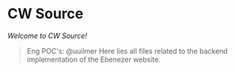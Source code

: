# CW Source

*Welcome to CW Source!*
>Eng POC's: @uuilmer
>Here lies all files related to the backend implementation of the Ebenezer website.
